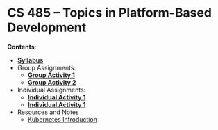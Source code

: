 # CS 485 – Topics in Platform-Based Development

**Contents**:

* **[Syllabus](SYLABUS.md)**
* Group Assignments:
  * **[Group Activity 1](ASSIGN1.md)**
  * **[Group Activity 2](ASSIGN2.md)**
* Individual Assignments:
  * **[Individual Activity 1](I_ASSIGN1.md)**
  * **[Individual Activity 1](I_ASSIGN2.md)**
* Resources and Notes
  * [Kubernetes Introduction](KUBERNETES.md)
